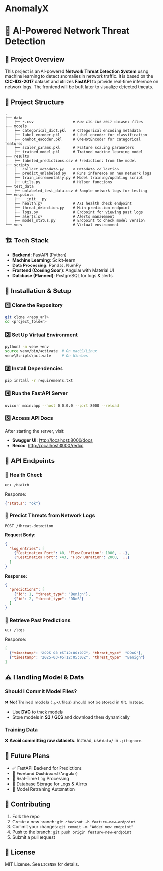 # AnomalyX

# 🚀 AI-Powered Network Threat Detection

## 📌 Project Overview
This project is an AI-powered **Network Threat Detection System** using machine learning to detect anomalies in network traffic. It is based on the **CIC-IDS-2017** dataset and utilizes **FastAPI** to provide real-time inference on network logs. The frontend will be built later to visualize detected threats.

## 📂 Project Structure
```
.
├── data
│   ├── *.csv                  # Raw CIC-IDS-2017 dataset files
├── models
│   ├── categorical_dict.pkl   # Categorical encoding metadata
│   ├── label_encoder.pkl      # Label encoder for classification
│   ├── onehot_encoder.pkl     # OneHotEncoder for categorical features
│   ├── scaler_params.pkl      # Feature scaling parameters
│   ├── trained_model.pkl      # Trained machine learning model
├── results
│   ├── labeled_predictions.csv # Predictions from the model
├── scripts
│   ├── collect_metadata.py    # Metadata collection
│   ├── predict_unlabeled.py   # Runs inference on new network logs
│   ├── train_incrementally.py # Model training/updating script
│   ├── utils.py               # Helper functions
├── test_data
│   ├── unlabeled_test_data.csv # Sample network logs for testing
├── endpoints
│   ├── __init__.py
│   ├── health.py              # API health check endpoint
│   ├── threat_detection.py    # Main prediction endpoint
│   ├── logs.py                # Endpoint for viewing past logs
│   ├── alerts.py              # Alerts management
│   ├── model_status.py        # Endpoint to check model version
└── venv                       # Virtual environment
```

## 🏗️ Tech Stack
- **Backend**: FastAPI (Python)
- **Machine Learning**: Scikit-learn
- **Data Processing**: Pandas, NumPy
- **Frontend (Coming Soon)**: Angular with Material UI
- **Database (Planned)**: PostgreSQL for logs & alerts

## 🔧 Installation & Setup
### 1️⃣ Clone the Repository
```bash
git clone <repo_url>
cd <project_folder>
```

### 2️⃣ Set Up Virtual Environment
```bash
python3 -m venv venv
source venv/bin/activate  # On macOS/Linux
venv\Scripts\activate     # On Windows
```

### 3️⃣ Install Dependencies
```bash
pip install -r requirements.txt
```

### 4️⃣ Run the FastAPI Server
```bash
uvicorn main:app --host 0.0.0.0 --port 8000 --reload
```

### 5️⃣ Access API Docs
After starting the server, visit:
- **Swagger UI**: [http://localhost:8000/docs](http://localhost:8000/docs)
- **Redoc**: [http://localhost:8000/redoc](http://localhost:8000/redoc)

## 🚀 API Endpoints
### 🔹 **Health Check**
```http
GET /health
```
Response:
```json
{"status": "ok"}
```

### 🔹 **Predict Threats from Network Logs**
```http
POST /threat-detection
```
**Request Body:**
```json
{
  "log_entries": [
    {"Destination Port": 80, "Flow Duration": 1000, ...},
    {"Destination Port": 443, "Flow Duration": 2000, ...}
  ]
}
```
**Response:**
```json
{
  "predictions": [
    {"id": 1, "threat_type": "Benign"},
    {"id": 2, "threat_type": "DDoS"}
  ]
}
```

### 🔹 **Retrieve Past Predictions**
```http
GET /logs
```
Response:
```json
[
  {"timestamp": "2025-03-05T12:00:00Z", "threat_type": "DDoS"},
  {"timestamp": "2025-03-05T12:05:00Z", "threat_type": "Benign"}
]
```

## ⚠️ Handling Model & Data
### Should I Commit Model Files?
❌ **No!** Trained models (`.pkl` files) should not be stored in Git. Instead:
- Use **DVC** to track models
- Store models in **S3 / GCS** and download them dynamically

### Training Data
❌ **Avoid committing raw datasets.** Instead, use `data/` in `.gitignore`.

## 🔮 Future Plans
- ✅ FastAPI Backend for Predictions
- 🔲 Frontend Dashboard (Angular)
- 🔲 Real-Time Log Processing
- 🔲 Database Storage for Logs & Alerts
- 🔲 Model Retraining Automation

## 📌 Contributing
1. Fork the repo
2. Create a new branch: `git checkout -b feature-new-endpoint`
3. Commit your changes: `git commit -m "Added new endpoint"`
4. Push to the branch: `git push origin feature-new-endpoint`
5. Submit a pull request

## 📜 License
MIT License. See `LICENSE` for details.

